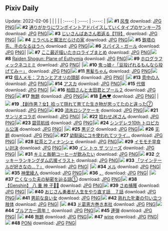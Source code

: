 ## Pixiv Daily
Update: 2022-02-06
|      |      |      |
| :----: | :----: | :----: |
|![](https://pixiv.microyu.workers.dev/c/240x480/img-master/img/2022/02/04/00/00/06/95981713_p0_master1200.jpg) **#1** [风曳](https://www.pixiv.net/artworks/95981713) download: [JPG](https://pixiv.microyu.workers.dev/img-original/img/2022/02/04/00/00/06/95981713_p0.jpg) [PNG](https://pixiv.microyu.workers.dev/img-original/img/2022/02/04/00/00/06/95981713_p0.png)|![](https://pixiv.microyu.workers.dev/c/240x480/img-master/img/2022/02/05/00/06/14/96004239_p0_master1200.jpg) **#2** [通りがかりにワンポイントアドバイスしていくタイプのヤンキー75](https://www.pixiv.net/artworks/96004239) download: [JPG](https://pixiv.microyu.workers.dev/img-original/img/2022/02/05/00/06/14/96004239_p0.jpg) [PNG](https://pixiv.microyu.workers.dev/img-original/img/2022/02/05/00/06/14/96004239_p0.png)|![](https://pixiv.microyu.workers.dev/c/240x480/img-master/img/2022/02/05/10/50/55/96012095_p0_master1200.jpg) **#3** [じいさんばあさん若返る【119】](https://www.pixiv.net/artworks/96012095) download: [JPG](https://pixiv.microyu.workers.dev/img-original/img/2022/02/05/10/50/55/96012095_p0.jpg) [PNG](https://pixiv.microyu.workers.dev/img-original/img/2022/02/05/10/50/55/96012095_p0.png)|
|![](https://pixiv.microyu.workers.dev/c/240x480/img-master/img/2022/02/04/17/59/32/95994879_p0_master1200.jpg) **#4** [ミラベルと魔法だらけの家](https://www.pixiv.net/artworks/95994879) download: [JPG](https://pixiv.microyu.workers.dev/img-original/img/2022/02/04/17/59/32/95994879_p0.jpg) [PNG](https://pixiv.microyu.workers.dev/img-original/img/2022/02/04/17/59/32/95994879_p0.png)|![](https://pixiv.microyu.workers.dev/c/240x480/img-master/img/2022/02/04/22/54/53/95981667_p0_master1200.jpg) **#5** [鉄塔の先、手のなるほうへ](https://www.pixiv.net/artworks/95981667) download: [JPG](https://pixiv.microyu.workers.dev/img-original/img/2022/02/04/22/54/53/95981667_p0.jpg) [PNG](https://pixiv.microyu.workers.dev/img-original/img/2022/02/04/22/54/53/95981667_p0.png)|![](https://pixiv.microyu.workers.dev/c/240x480/img-master/img/2022/02/04/00/19/33/95982460_p0_master1200.jpg) **#6** [スパイス・ガール](https://www.pixiv.net/artworks/95982460) download: [JPG](https://pixiv.microyu.workers.dev/img-original/img/2022/02/04/00/19/33/95982460_p0.jpg) [PNG](https://pixiv.microyu.workers.dev/img-original/img/2022/02/04/00/19/33/95982460_p0.png)|
|![](https://pixiv.microyu.workers.dev/c/240x480/img-master/img/2022/02/05/17/58/26/96019632_p0_master1200.jpg) **#7** [ここ最近描いたホロライブまとめ](https://www.pixiv.net/artworks/96019632) download: [JPG](https://pixiv.microyu.workers.dev/img-original/img/2022/02/05/17/58/26/96019632_p0.jpg) [PNG](https://pixiv.microyu.workers.dev/img-original/img/2022/02/05/17/58/26/96019632_p0.png)|![](https://pixiv.microyu.workers.dev/c/240x480/img-master/img/2022/02/05/00/05/26/96004213_p0_master1200.jpg) **#8** [Raiden Shogun: Plane of Euthymia](https://www.pixiv.net/artworks/96004213) download: [JPG](https://pixiv.microyu.workers.dev/img-original/img/2022/02/05/00/05/26/96004213_p0.jpg) [PNG](https://pixiv.microyu.workers.dev/img-original/img/2022/02/05/00/05/26/96004213_p0.png)|![](https://pixiv.microyu.workers.dev/c/240x480/img-master/img/2022/02/04/00/00/01/95981669_p0_master1200.jpg) **#9** [ホログラフィックネコミミ](https://www.pixiv.net/artworks/95981669) download: [JPG](https://pixiv.microyu.workers.dev/img-original/img/2022/02/04/00/00/01/95981669_p0.jpg) [PNG](https://pixiv.microyu.workers.dev/img-original/img/2022/02/04/00/00/01/95981669_p0.png)|
|![](https://pixiv.microyu.workers.dev/c/240x480/img-master/img/2022/02/04/12/00/01/95990095_p0_master1200.jpg) **#10** [鬼っ娘♂「豆投げれるもんなら投げてみー」](https://www.pixiv.net/artworks/95990095) download: [JPG](https://pixiv.microyu.workers.dev/img-original/img/2022/02/04/12/00/01/95990095_p0.jpg) [PNG](https://pixiv.microyu.workers.dev/img-original/img/2022/02/04/12/00/01/95990095_p0.png)|![](https://pixiv.microyu.workers.dev/c/240x480/img-master/img/2022/02/04/00/00/07/95981722_p0_master1200.jpg) **#11** [黒髪ちゃん](https://www.pixiv.net/artworks/95981722) download: [JPG](https://pixiv.microyu.workers.dev/img-original/img/2022/02/04/00/00/07/95981722_p0.jpg) [PNG](https://pixiv.microyu.workers.dev/img-original/img/2022/02/04/00/00/07/95981722_p0.png)|![](https://pixiv.microyu.workers.dev/c/240x480/img-master/img/2022/02/05/09/00/01/96010746_p0_master1200.jpg) **#12** [個人メモ：フカンとアオリの頭部](https://www.pixiv.net/artworks/96010746) download: [JPG](https://pixiv.microyu.workers.dev/img-original/img/2022/02/05/09/00/01/96010746_p0.jpg) [PNG](https://pixiv.microyu.workers.dev/img-original/img/2022/02/05/09/00/01/96010746_p0.png)|
|![](https://pixiv.microyu.workers.dev/c/240x480/img-master/img/2022/02/04/05/43/14/95986669_p0_master1200.jpg) **#13** [意中の人](https://www.pixiv.net/artworks/95986669) download: [JPG](https://pixiv.microyu.workers.dev/img-original/img/2022/02/04/05/43/14/95986669_p0.jpg) [PNG](https://pixiv.microyu.workers.dev/img-original/img/2022/02/04/05/43/14/95986669_p0.png)|![](https://pixiv.microyu.workers.dev/c/240x480/img-master/img/2022/02/04/19/45/17/95997076_p0_master1200.jpg) **#14** [アスカ](https://www.pixiv.net/artworks/95997076) download: [JPG](https://pixiv.microyu.workers.dev/img-original/img/2022/02/04/19/45/17/95997076_p0.jpg) [PNG](https://pixiv.microyu.workers.dev/img-original/img/2022/02/04/19/45/17/95997076_p0.png)|![](https://pixiv.microyu.workers.dev/c/240x480/img-master/img/2022/02/04/00/00/09/95981735_p0_master1200.jpg) **#15** [代償](https://www.pixiv.net/artworks/95981735) download: [JPG](https://pixiv.microyu.workers.dev/img-original/img/2022/02/04/00/00/09/95981735_p0.jpg) [PNG](https://pixiv.microyu.workers.dev/img-original/img/2022/02/04/00/00/09/95981735_p0.png)|
|![](https://pixiv.microyu.workers.dev/c/240x480/img-master/img/2022/02/04/17/17/03/95994180_p0_master1200.jpg) **#16** [柏田さんと太田君とプール２](https://www.pixiv.net/artworks/95994180) download: [JPG](https://pixiv.microyu.workers.dev/img-original/img/2022/02/04/17/17/03/95994180_p0.jpg) [PNG](https://pixiv.microyu.workers.dev/img-original/img/2022/02/04/17/17/03/95994180_p0.png)|![](https://pixiv.microyu.workers.dev/c/240x480/img-master/img/2022/02/04/21/50/27/96000202_p0_master1200.jpg) **#17** [無題](https://www.pixiv.net/artworks/96000202) download: [JPG](https://pixiv.microyu.workers.dev/img-original/img/2022/02/04/21/50/27/96000202_p0.jpg) [PNG](https://pixiv.microyu.workers.dev/img-original/img/2022/02/04/21/50/27/96000202_p0.png)|![](https://pixiv.microyu.workers.dev/c/240x480/img-master/img/2022/02/05/19/48/05/96022316_p0_master1200.jpg) **#18** [💙🎮❤️](https://www.pixiv.net/artworks/96022316) download: [JPG](https://pixiv.microyu.workers.dev/img-original/img/2022/02/05/19/48/05/96022316_p0.jpg) [PNG](https://pixiv.microyu.workers.dev/img-original/img/2022/02/05/19/48/05/96022316_p0.png)|
|![](https://pixiv.microyu.workers.dev/c/240x480/img-master/img/2022/02/04/23/19/14/96002652_p0_master1200.jpg) **#19** [【創作男？女】拾って隠れて育てた生き物が思ってたのと違った⑦](https://www.pixiv.net/artworks/96002652) download: [JPG](https://pixiv.microyu.workers.dev/img-original/img/2022/02/04/23/19/14/96002652_p0.jpg) [PNG](https://pixiv.microyu.workers.dev/img-original/img/2022/02/04/23/19/14/96002652_p0.png)|![](https://pixiv.microyu.workers.dev/c/240x480/img-master/img/2022/02/04/20/30/01/95998170_p0_master1200.jpg) **#20** [流氷ロシアケーキ](https://www.pixiv.net/artworks/95998170) download: [JPG](https://pixiv.microyu.workers.dev/img-original/img/2022/02/04/20/30/01/95998170_p0.jpg) [PNG](https://pixiv.microyu.workers.dev/img-original/img/2022/02/04/20/30/01/95998170_p0.png)|![](https://pixiv.microyu.workers.dev/c/240x480/img-master/img/2022/02/04/00/36/20/95982613_p0_master1200.jpg) **#21** [サンリオコラボ](https://www.pixiv.net/artworks/95982613) download: [JPG](https://pixiv.microyu.workers.dev/img-original/img/2022/02/04/00/36/20/95982613_p0.jpg) [PNG](https://pixiv.microyu.workers.dev/img-original/img/2022/02/04/00/36/20/95982613_p0.png)|
|![](https://pixiv.microyu.workers.dev/c/240x480/img-master/img/2022/02/05/16/18/14/96005494_p0_master1200.jpg) **#22** [拾わせJKさん](https://www.pixiv.net/artworks/96005494) download: [JPG](https://pixiv.microyu.workers.dev/img-original/img/2022/02/05/16/18/14/96005494_p0.jpg) [PNG](https://pixiv.microyu.workers.dev/img-original/img/2022/02/05/16/18/14/96005494_p0.png)|![](https://pixiv.microyu.workers.dev/c/240x480/img-master/img/2022/02/05/00/12/53/96004461_p0_master1200.jpg) **#23** [碧蓝航线](https://www.pixiv.net/artworks/96004461) download: [JPG](https://pixiv.microyu.workers.dev/img-original/img/2022/02/05/00/12/53/96004461_p0.jpg) [PNG](https://pixiv.microyu.workers.dev/img-original/img/2022/02/05/00/12/53/96004461_p0.png)|![](https://pixiv.microyu.workers.dev/c/240x480/img-master/img/2022/02/04/00/32/49/95982799_p0_master1200.jpg) **#24** [シンデレラ10th トロピカル公演](https://www.pixiv.net/artworks/95982799) download: [JPG](https://pixiv.microyu.workers.dev/img-original/img/2022/02/04/00/32/49/95982799_p0.jpg) [PNG](https://pixiv.microyu.workers.dev/img-original/img/2022/02/04/00/32/49/95982799_p0.png)|
|![](https://pixiv.microyu.workers.dev/c/240x480/img-master/img/2022/02/05/00/00/20/96003913_p0_master1200.jpg) **#25** [黒デク](https://www.pixiv.net/artworks/96003913) download: [JPG](https://pixiv.microyu.workers.dev/img-original/img/2022/02/05/00/00/20/96003913_p0.jpg) [PNG](https://pixiv.microyu.workers.dev/img-original/img/2022/02/05/00/00/20/96003913_p0.png)|![](https://pixiv.microyu.workers.dev/c/240x480/img-master/img/2022/02/04/01/48/21/95984369_p0_master1200.jpg) **#26** [无题](https://www.pixiv.net/artworks/95984369) download: [JPG](https://pixiv.microyu.workers.dev/img-original/img/2022/02/04/01/48/21/95984369_p0.jpg) [PNG](https://pixiv.microyu.workers.dev/img-original/img/2022/02/04/01/48/21/95984369_p0.png)|![](https://pixiv.microyu.workers.dev/c/240x480/img-master/img/2022/02/04/00/00/13/95981768_p0_master1200.jpg) **#27** [幼馴染にコキ使われてツライ…](https://www.pixiv.net/artworks/95981768) download: [JPG](https://pixiv.microyu.workers.dev/img-original/img/2022/02/04/00/00/13/95981768_p0.jpg) [PNG](https://pixiv.microyu.workers.dev/img-original/img/2022/02/04/00/00/13/95981768_p0.png)|
|![](https://pixiv.microyu.workers.dev/c/240x480/img-master/img/2022/02/05/20/30/01/96023378_p0_master1200.jpg) **#28** [紅茶とフィナンシェ](https://www.pixiv.net/artworks/96023378) download: [JPG](https://pixiv.microyu.workers.dev/img-original/img/2022/02/05/20/30/01/96023378_p0.jpg) [PNG](https://pixiv.microyu.workers.dev/img-original/img/2022/02/05/20/30/01/96023378_p0.png)|![](https://pixiv.microyu.workers.dev/c/240x480/img-master/img/2022/02/05/15/22/22/96016469_p0_master1200.jpg) **#29** [イモモチ早食い対決](https://www.pixiv.net/artworks/96016469) download: [JPG](https://pixiv.microyu.workers.dev/img-original/img/2022/02/05/15/22/22/96016469_p0.jpg) [PNG](https://pixiv.microyu.workers.dev/img-original/img/2022/02/05/15/22/22/96016469_p0.png)|![](https://pixiv.microyu.workers.dev/c/240x480/img-master/img/2022/02/04/07/18/13/95987363_p0_master1200.jpg) **#30** [イン トゥ ザ ツリーズ](https://www.pixiv.net/artworks/95987363) download: [JPG](https://pixiv.microyu.workers.dev/img-original/img/2022/02/04/07/18/13/95987363_p0.jpg) [PNG](https://pixiv.microyu.workers.dev/img-original/img/2022/02/04/07/18/13/95987363_p0.png)|
|![](https://pixiv.microyu.workers.dev/c/240x480/img-master/img/2022/02/04/00/00/03/95981691_p0_master1200.jpg) **#31** [キミと毎朝コーヒーが飲みたい](https://www.pixiv.net/artworks/95981691) download: [JPG](https://pixiv.microyu.workers.dev/img-original/img/2022/02/04/00/00/03/95981691_p0.jpg) [PNG](https://pixiv.microyu.workers.dev/img-original/img/2022/02/04/00/00/03/95981691_p0.png)|![](https://pixiv.microyu.workers.dev/c/240x480/img-master/img/2022/02/04/01/29/17/95984048_p0_master1200.jpg) **#32** [クッキーランキングダム応援イラスト](https://www.pixiv.net/artworks/95984048) download: [JPG](https://pixiv.microyu.workers.dev/img-original/img/2022/02/04/01/29/17/95984048_p0.jpg) [PNG](https://pixiv.microyu.workers.dev/img-original/img/2022/02/04/01/29/17/95984048_p0.png)|![](https://pixiv.microyu.workers.dev/c/240x480/img-master/img/2022/02/04/00/00/12/95981763_p0_master1200.jpg) **#33** [「ツインテールが好きなの…？」](https://www.pixiv.net/artworks/95981763) download: [JPG](https://pixiv.microyu.workers.dev/img-original/img/2022/02/04/00/00/12/95981763_p0.jpg) [PNG](https://pixiv.microyu.workers.dev/img-original/img/2022/02/04/00/00/12/95981763_p0.png)|
|![](https://pixiv.microyu.workers.dev/c/240x480/img-master/img/2022/02/05/00/26/51/96004900_p0_master1200.jpg) **#34** [メル](https://www.pixiv.net/artworks/96004900) download: [JPG](https://pixiv.microyu.workers.dev/img-original/img/2022/02/05/00/26/51/96004900_p0.jpg) [PNG](https://pixiv.microyu.workers.dev/img-original/img/2022/02/05/00/26/51/96004900_p0.png)|![](https://pixiv.microyu.workers.dev/c/240x480/img-master/img/2022/02/05/10/14/42/96011619_p0_master1200.jpg) **#35** [神里綾人](https://www.pixiv.net/artworks/96011619) download: [JPG](https://pixiv.microyu.workers.dev/img-original/img/2022/02/05/10/14/42/96011619_p0.jpg) [PNG](https://pixiv.microyu.workers.dev/img-original/img/2022/02/05/10/14/42/96011619_p0.png)|![](https://pixiv.microyu.workers.dev/c/240x480/img-master/img/2022/02/04/12/12/52/95990283_p0_master1200.jpg) **#36** [．](https://www.pixiv.net/artworks/95990283) download: [JPG](https://pixiv.microyu.workers.dev/img-original/img/2022/02/04/12/12/52/95990283_p0.jpg) [PNG](https://pixiv.microyu.workers.dev/img-original/img/2022/02/04/12/12/52/95990283_p0.png)|
|![](https://pixiv.microyu.workers.dev/c/240x480/img-master/img/2022/02/05/00/06/58/96004268_p0_master1200.jpg) **#37** [亡くなった夫の秘密を辿る話①](https://www.pixiv.net/artworks/96004268) download: [JPG](https://pixiv.microyu.workers.dev/img-original/img/2022/02/05/00/06/58/96004268_p0.jpg) [PNG](https://pixiv.microyu.workers.dev/img-original/img/2022/02/05/00/06/58/96004268_p0.png)|![](https://pixiv.microyu.workers.dev/c/240x480/img-master/img/2022/02/05/07/00/07/96009745_p0_master1200.jpg) **#38** [【Genshin】 八 重 神 子🦊🦊](https://www.pixiv.net/artworks/96009745) download: [JPG](https://pixiv.microyu.workers.dev/img-original/img/2022/02/05/07/00/07/96009745_p0.jpg) [PNG](https://pixiv.microyu.workers.dev/img-original/img/2022/02/05/07/00/07/96009745_p0.png)|![](https://pixiv.microyu.workers.dev/c/240x480/img-master/img/2022/02/04/17/12/28/95994114_p0_master1200.jpg) **#39** [さめ捕獲](https://www.pixiv.net/artworks/95994114) download: [JPG](https://pixiv.microyu.workers.dev/img-original/img/2022/02/04/17/12/28/95994114_p0.jpg) [PNG](https://pixiv.microyu.workers.dev/img-original/img/2022/02/04/17/12/28/95994114_p0.png)|
|![](https://pixiv.microyu.workers.dev/c/240x480/img-master/img/2022/02/04/20/50/11/95998623_p0_master1200.jpg) **#40** [おじさん勇者が人生をやり直す話　７話](https://www.pixiv.net/artworks/95998623) download: [JPG](https://pixiv.microyu.workers.dev/img-original/img/2022/02/04/20/50/11/95998623_p0.jpg) [PNG](https://pixiv.microyu.workers.dev/img-original/img/2022/02/04/20/50/11/95998623_p0.png)|![](https://pixiv.microyu.workers.dev/c/240x480/img-master/img/2022/02/04/01/35/27/95984154_p0_master1200.jpg) **#41** [男前な良い女](https://www.pixiv.net/artworks/95984154) download: [JPG](https://pixiv.microyu.workers.dev/img-original/img/2022/02/04/01/35/27/95984154_p0.jpg) [PNG](https://pixiv.microyu.workers.dev/img-original/img/2022/02/04/01/35/27/95984154_p0.png)|![](https://pixiv.microyu.workers.dev/c/240x480/img-master/img/2022/02/05/07/21/05/96009901_p0_master1200.jpg) **#42** [熟れた牝妻の匂い立つ肢体](https://www.pixiv.net/artworks/96009901) download: [JPG](https://pixiv.microyu.workers.dev/img-original/img/2022/02/05/07/21/05/96009901_p0.jpg) [PNG](https://pixiv.microyu.workers.dev/img-original/img/2022/02/05/07/21/05/96009901_p0.png)|
|![](https://pixiv.microyu.workers.dev/c/240x480/img-master/img/2022/02/04/23/39/15/96003213_p0_master1200.jpg) **#43** [ド葛恵方巻き本社](https://www.pixiv.net/artworks/96003213) download: [JPG](https://pixiv.microyu.workers.dev/img-original/img/2022/02/04/23/39/15/96003213_p0.jpg) [PNG](https://pixiv.microyu.workers.dev/img-original/img/2022/02/04/23/39/15/96003213_p0.png)|![](https://pixiv.microyu.workers.dev/c/240x480/img-master/img/2022/02/04/22/43/07/96001649_p0_master1200.jpg) **#44** [ブルアカ一周年！](https://www.pixiv.net/artworks/96001649) download: [JPG](https://pixiv.microyu.workers.dev/img-original/img/2022/02/04/22/43/07/96001649_p0.jpg) [PNG](https://pixiv.microyu.workers.dev/img-original/img/2022/02/04/22/43/07/96001649_p0.png)|![](https://pixiv.microyu.workers.dev/c/240x480/img-master/img/2022/02/04/00/00/06/95981717_p0_master1200.jpg) **#45** [連弾](https://www.pixiv.net/artworks/95981717) download: [JPG](https://pixiv.microyu.workers.dev/img-original/img/2022/02/04/00/00/06/95981717_p0.jpg) [PNG](https://pixiv.microyu.workers.dev/img-original/img/2022/02/04/00/00/06/95981717_p0.png)|
|![](https://pixiv.microyu.workers.dev/c/240x480/img-master/img/2022/02/04/01/07/49/95983633_p0_master1200.jpg) **#46** [無題](https://www.pixiv.net/artworks/95983633) download: [JPG](https://pixiv.microyu.workers.dev/img-original/img/2022/02/04/01/07/49/95983633_p0.jpg) [PNG](https://pixiv.microyu.workers.dev/img-original/img/2022/02/04/01/07/49/95983633_p0.png)|![](https://pixiv.microyu.workers.dev/c/240x480/img-master/img/2022/02/05/00/00/18/96003906_p0_master1200.jpg) **#47** [wine](https://www.pixiv.net/artworks/96003906) download: [JPG](https://pixiv.microyu.workers.dev/img-original/img/2022/02/05/00/00/18/96003906_p0.jpg) [PNG](https://pixiv.microyu.workers.dev/img-original/img/2022/02/05/00/00/18/96003906_p0.png)|![](https://pixiv.microyu.workers.dev/c/240x480/img-master/img/2022/02/04/15/48/26/95992887_p0_master1200.jpg) **#48** [PONi](https://www.pixiv.net/artworks/95992887) download: [JPG](https://pixiv.microyu.workers.dev/img-original/img/2022/02/04/15/48/26/95992887_p0.jpg) [PNG](https://pixiv.microyu.workers.dev/img-original/img/2022/02/04/15/48/26/95992887_p0.png)|
